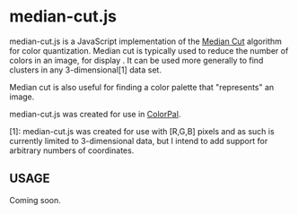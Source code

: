 median-cut.js
=============

median-cut.js is a JavaScript implementation of the [Median Cut](https://en.wikipedia.org/wiki/Median_cut) algorithm for color quantization.  Median cut is typically used to reduce the number of colors in an image, for display .  It can be used more generally to find clusters in any 3-dimensional[1] data set.

Median cut is also useful for finding a color palette that "represents" an image.

median-cut.js was created for use in [ColorPal](http://mwcz.org/2012/01/16/colorpal-alpha/).

[1]: median-cut.js was created for use with [R,G,B] pixels and as such is currently limited to 3-dimensional data, but I intend to add support for arbitrary numbers of coordinates.

USAGE
-----

Coming soon.

